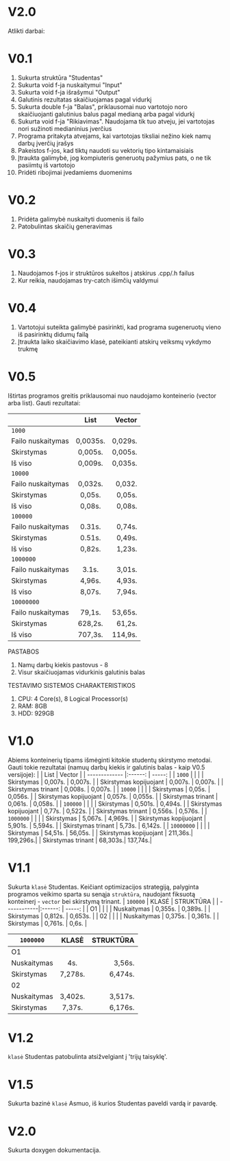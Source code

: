 # V2.0
Atlikti darbai:
# V0.1
1) Sukurta struktūra "Studentas"
2) Sukurta void f-ja nuskaitymui "Input"
3) Sukurta void f-ja išrašymui "Output"
4) Galutinis rezultatas skaičiuojamas pagal vidurkį
5) Sukurta double f-ja "Balas", priklausomai nuo vartotojo noro skaičiuojanti galutinius balus pagal medianą arba pagal vidurkį
6) Sukurta void f-ja "Rikiavimas". Naudojama tik tuo atveju, jei vartotojas nori sužinoti medianinius įverčius
7) Programa pritakyta atvejams, kai vartotojas tiksliai nežino kiek namų darbų įverčių įrašys
8) Pakeistos f-jos, kad tiktų naudoti su vektorių tipo kintamaisiais
9) Įtraukta galimybė, jog kompiuteris generuotų pažymius pats, o ne tik pasiimtų iš vartotojo
10) Pridėti ribojimai įvedamiems duomenims
# V0.2
1) Pridėta galimybė nuskaityti duomenis iš failo
2) Patobulintas skaičių generavimas
# V0.3
1) Naudojamos f-jos ir struktūros sukeltos į atskirus .cpp/.h failus
2) Kur reikia, naudojamas try-catch išimčių valdymui
# V0.4
1) Vartotojui suteikta galimybė pasirinkti, kad programa sugeneruotų vieno iš pasirinktų didumų failą
2) Įtraukta laiko skaičiavimo klasė, pateikianti atskirų veiksmų vykdymo trukmę
# V0.5
Ištirtas programos greitis priklausomai nuo naudojamo konteinerio (vector arba list). Gauti rezultatai:

|                   | List    | Vector  |
| -------------     |:------: | -----:  |
| `1000`            |         |         |
| Failo nuskaitymas | 0,0035s.|	0,029s. |
| Skirstymas        | 0,005s.	|	0,005s. |
| Iš viso           | 0,009s. | 0,035s. |
|`10000`            |         |         |
| Failo nuskaitymas | 0,032s.	|	0,032.  |
| Skirstymas        | 0,05s.	|	0,05s.  |
| Iš viso           | 0,08s.  | 0,08s.  |
| `100000`          |         |         |
| Failo nuskaitymas | 0.31s.	|	0,74s.  |
| Skirstymas        | 0.51s.	|	0,49s.  |
| Iš viso           | 0,82s.  | 1,23s.  |
| `1000000`         |         |         |
| Failo nuskaitymas | 3.1s.   |	3,01s.  |
| Skirstymas        | 4,96s.  |	4,93s.  |
| Iš viso           | 8,07s.  | 7,94s.  |
| `10000000`        |         |         |
| Failo nuskaitymas | 79,1s.  |	53,65s. |
| Skirstymas        | 628,2s. |	61,2s.  |
| Iš viso           | 707,3s. | 114,9s. |

PASTABOS
1) Namų darbų kiekis pastovus - 8
2) Visur skaičiuojamas vidurkinis galutinis balas


TESTAVIMO SISTEMOS CHARAKTERISTIKOS
1) CPU: 4 Core(s), 8 Logical Processor(s)
2) RAM: 8GB
3) HDD: 929GB

# V1.0
Abiems konteinerių tipams išmėginti kitokie studentų skirstymo metodai. Gauti tokie rezultatai (namuų darbų kiekis ir galutinis balas - kaip V0.5 versijoje):
|                         | List    | Vector  |
| -------------           |:------: | -----:  |
| `1000`                  |         |         |
| Skirstymas              | 0,007s.	|	0,007s. |
| Skirstymas kopijuojant  | 0,007s. | 0,007s. |
| Skirstymas trinant      | 0,008s. | 0,007s. |
| `10000`                 |         |         |
| Skirstymas              | 0,05s.	|	0,056s. |
| Skirstymas kopijuojant  | 0,057s. | 0,055s. |
| Skirstymas trinant      | 0,061s. | 0,058s. |
| `100000`                |         |         |
| Skirstymas              | 0,501s.	|	0,494s. |
| Skirstymas kopijuojant  | 0,77s.  | 0,522s. |
| Skirstymas trinant      | 0,556s. | 0,576s. |
| `1000000`               |         |         |
| Skirstymas              | 5,067s.	|	4,969s. |
| Skirstymas kopijuojant  | 5,901s. | 5,594s. |
| Skirstymas trinant      | 5,73s.  | 6,142s. |
| `10000000`              |         |         |
| Skirstymas              | 54,51s. |	56,05s. |
| Skirstymas kopijuojant  | 211,36s.| 199,296s.|
| Skirstymas trinant      | 68,303s.| 137,74s.|

# V1.1
Sukurta `klasė` Studentas. Keičiant optimizacijos strategiją, palyginta programos veikimo sparta su senąja `struktūra`, naudojant fiksuotą konteinerį - `vector` bei skirstymą trinant.
|  `100000`   | KLASĖ   | STRUKTŪRA |
| ------------|:------: | -----:  |
| O1          |        	|	        |
| Nuskaitymas | 0,355s. | 0,389s. |
| Skirstymas  | 0,812s. | 0,653s. |
| 02          |         |         |
| Nuskaitymas | 0,375s.	|	0,361s. |
| Skirstymas  | 0,761s. | 0,6s.   |

|  `1000000`  | KLASĖ   | STRUKTŪRA |
| ------------|:------: | -----:  |
| O1          |        	|	        |
| Nuskaitymas | 4s.     | 3,56s.  |
| Skirstymas  | 7,278s. | 6,474s. |
| 02          |         |         |
| Nuskaitymas | 3,402s.	|	3,517s. |
| Skirstymas  | 7,37s.  | 6,176s. |

# V1.2
`klasė` Studentas patobulinta atsižvelgiant į 'trijų taisyklę'.

# V1.5
Sukurta bazinė `klasė` Asmuo, iš kurios Studentas paveldi vardą ir pavardę.

# V2.0
Sukurta doxygen dokumentacija.
